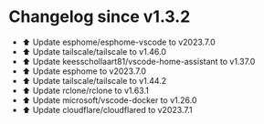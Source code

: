 # Changelog since v1.3.2
- ⬆️ Update esphome/esphome-vscode to v2023.7.0 
- ⬆️ Update tailscale/tailscale to v1.46.0 
- ⬆️ Update keesschollaart81/vscode-home-assistant to v1.37.0 
- ⬆️ Update esphome to v2023.7.0 
- ⬆️ Update tailscale/tailscale to v1.44.2 
- ⬆️ Update rclone/rclone to v1.63.1 
- ⬆️ Update microsoft/vscode-docker to v1.26.0 
- ⬆️ Update cloudflare/cloudflared to v2023.7.1 

